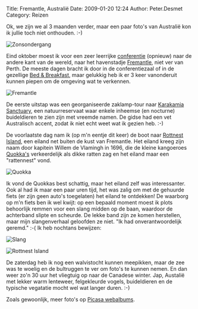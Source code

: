 Title: Fremantle, Australië
Date: 2009-01-20 12:24
Author: Peter.Desmet
Category: Reizen

Ok, we zijn we al 3 maanden verder, maar een paar foto's van Australië
kon ik jullie toch niet onthouden. :-)

![Zonsondergang][]

Eind oktober moest ik voor een zeer leerrijke [conferentie][] (opnieuw)
naar de andere kant van de wereld, naar het havenstadje [Fremantle][],
niet ver van Perth. De meeste dagen bracht ik door in de conferentiezaal
of in de gezellige [Bed & Breakfast][], maar gelukkig heb ik er 3 keer
vanonderuit kunnen piepen om de omgeving wat te verkennen.

![Fremantle][1]

De eerste uitstap was een georganiseerde zaklamp-tour naar [Karakamia
Sanctuary][], een natuurreservaat waar enkele inheemse (en nocturne)
buideldieren te zien zijn met vreemde namen. De gidse had een vet
Australisch accent, zodat ik niet echt weet wat ik gezien heb. :-)

De voorlaatste dag nam ik (op m'n eentje dit keer) de boot naar
[Rottnest Island][], een eiland net buiten de kust van Fremantle. Het
eiland kreeg zijn naam door kapitein Willem de Vlamingh in 1696, die de
kleine kangoeroes [Quokka's][] verkeerdelijk als dikke ratten zag en het
eiland maar een "rattennest" vond.

![Quokka][]

Ik vond de Quokkas best schattig, maar het eiland zelf was
interessanter. Ook al had ik maar een paar uren tijd, het was zalig om
met de gehuurde fiets (er zijn geen auto's toegelaten) het eiland te
ontdekken! De waarborg op m'n fiets ben ik wel kwijt: op een bepaald
moment moest ik plots behoorlijk remmen voor een slang midden op de
baan, waardoor de achterband slipte en scheurde. De lekke band zijn ze
komen herstellen, maar mijn slangenverhaal geloofden ze niet. "Ik had
onverantwoordelijk geremd." :-( Ik heb nochtans bewijzen:

![Slang][]

![Rottnest Island][2]

De zaterdag heb ik nog een walvistocht kunnen meepikken, maar de zee was
te woelig en de bultruggen te ver om foto's te kunnen nemen. En dan weer
zo'n 30 uur het vliegtuig op naar de Canadese winter. Jap, Austalië met
lekker warm lenteweer, felgekleurde vogels, buideldieren en de typische
vegatatie mocht wel wat langer duren. :-)

Zoals gewoonlijk, meer foto's op [Picasa webalbums][].

  [Zonsondergang]: http://lh6.ggpht.com/_EPrm9WP-f9o/SUhxChADkfI/AAAAAAAACUw/VgFaWOb75NA/s800/P1050386.JPG
    "Zonsondergang in Karakamia Sanctuary"
  [conferentie]: http://www.tdwg.org/conference2008/
  [Fremantle]: http://en.wikipedia.org/wiki/Fremantle,_Western_Australia
  [Bed & Breakfast]: http://www.danumhouse.com.au/
  [1]: http://lh5.ggpht.com/_EPrm9WP-f9o/SUh2iKE8qTI/AAAAAAAACW8/_DBK7-8hfNk/s800/P1050545.JPG
    "Het centrum van Fremantle"
  [Karakamia Sanctuary]: http://en.wikipedia.org/wiki/Karakamia_Sanctuary
  [Rottnest Island]: http://en.wikipedia.org/wiki/Rottnest_Island
  [Quokka's]: http://en.wikipedia.org/wiki/Quokka
  [Quokka]: http://lh6.ggpht.com/_EPrm9WP-f9o/SUh0sk5vQ4I/AAAAAAAACWU/z7d3UHr_Z_E/s800/P1050507.JPG
    "Ik? Een rat?"
  [Slang]: http://lh5.ggpht.com/_EPrm9WP-f9o/SUhz2_glNrI/AAAAAAAACWE/JjcKuW6-kIc/s800/P1050473.JPG
    "Aaaah!"
  [2]: http://lh5.ggpht.com/_EPrm9WP-f9o/SXX43TuyKKI/AAAAAAAACgc/YDUciZUl6eA/s800/P1050465.JPG
  [Picasa webalbums]: http://picasaweb.google.com/Peter.Desmet/FremantleAustrali#
